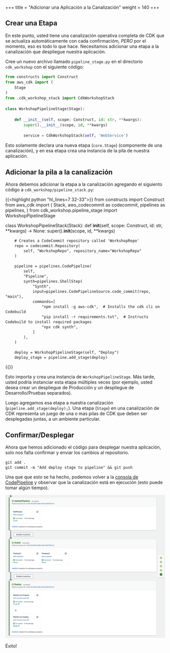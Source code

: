 +++
title = "Adicionar una Aplicación a la Canalización"
weight = 140
+++

## Crear una Etapa
En este punto, usted tiene una canalización operativa completa de CDK que se actualiza automáticamente con cada confirmacióm, *PERO* por el momento, eso es todo lo que hace. Necesitamos adicionar una etapa a la canalización que despliegue nuestra aplicación.

Cree un nuevo archivo llamado `pipeline_stage.py` en el directorio `cdk_workshop` con el siguiente código:

```python
from constructs import Construct
from aws_cdk import (
    Stage
)
from .cdk_workshop_stack import CdkWorkshopStack

class WorkshopPipelineStage(Stage):

    def __init__(self, scope: Construct, id: str, **kwargs):
        super().__init__(scope, id, **kwargs)

        service = CdkWorkshopStack(self, 'WebService')

```

Esto solamente declara una nueva etapa (`core.Stage`) (componente de una canalización), y en esa etapa crea una instancia de la pila de nuestra aplicación.

## Adicionar la pila a la canalización
Ahora debemos adicionar la etapa a la canalización agregando el siguiento código a `cdk_workshop/pipeline_stack.py`:

{{<highlight python "hl_lines=7 32-33">}}
from constructs import Construct
from aws_cdk import (
    Stack,
    aws_codecommit as codecommit,
    pipelines as pipelines,
)
from cdk_workshop.pipeline_stage import WorkshopPipelineStage

class WorkshopPipelineStack(Stack):
    def __init__(self, scope: Construct, id: str, **kwargs) -> None:
        super().__init__(scope, id, **kwargs)

        # Creates a CodeCommit repository called 'WorkshopRepo'
        repo = codecommit.Repository(
            self, "WorkshopRepo", repository_name="WorkshopRepo"
        )

        pipeline = pipelines.CodePipeline(
            self,
            "Pipeline",
            synth=pipelines.ShellStep(
                "Synth",
                input=pipelines.CodePipelineSource.code_commit(repo, "main"),
                commands=[
                    "npm install -g aws-cdk",  # Installs the cdk cli on Codebuild
                    "pip install -r requirements.txt",  # Instructs Codebuild to install required packages
                    "npx cdk synth",
                ]
            ),
        )

        deploy = WorkshopPipelineStage(self, "Deploy")
        deploy_stage = pipeline.add_stage(deploy)
{{</highlight>}}

Esto importa y crea una instancia de `WorkshopPipelineStage`. Más tarde, usted podría instanciar esta etapa múltiples veces (por ejemplo, usted desea crear un despliegue de Producción y un despliegue de Desarrollo/Pruebas separados).

Luego agregamos esa etapa a nuestra canalización (`pipeline.add_stage(deploy);`). Una etapa (`Stage`) en una canalización de CDK representa un juego de una o mas pilas de CDK que deben ser desplegadas juntas, a un ambiente particular.

## Confirmar/Desplegar
Ahora que hemos adicionado el código para desplegar nuestra aplicación, solo nos falta confirmar y enviar los cambios al repositorio.

```
git add .
git commit -m "Add deploy stage to pipeline" && git push
```

Una que que esto se ha hecho, podemos volver a la [consola de CodePipeline](https://console.aws.amazon.com/codesuite/codepipeline/pipelines) y observar que la canalización está en ejecución (esto puede tomar algún tiempo).

![](./pipeline-succeed.png)

Éxito!
